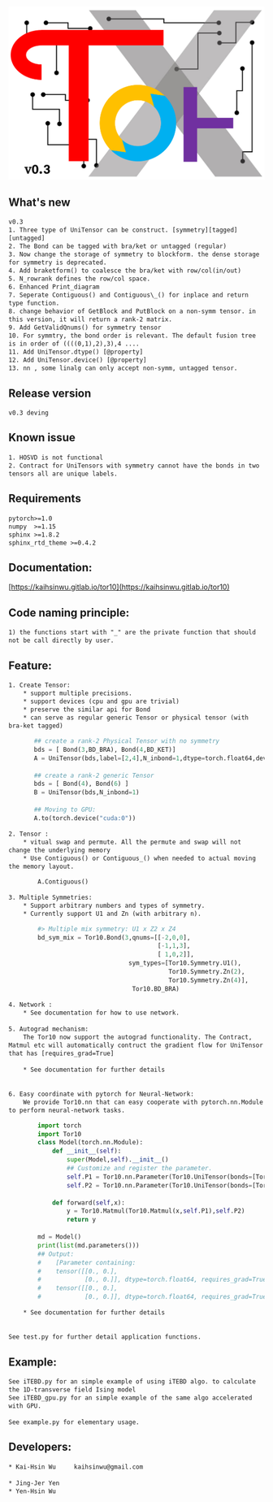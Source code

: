 ![alt text](./Tor10_icon.png)

## What's new
    v0.3
    1. Three type of UniTensor can be construct. [symmetry][tagged][untagged] 
    2. The Bond can be tagged with bra/ket or untagged (regular)
    3. Now change the storage of symmetry to blockform. the dense storage for symmetry is deprecated.
    4. Add braketform() to coalesce the bra/ket with row/col(in/out)
    5. N_rowrank defines the row/col space. 
    6. Enhanced Print_diagram
    7. Seperate Contiguous() and Contiguous\_() for inplace and return type function.
    8. change behavior of GetBlock and PutBlock on a non-symm tensor. in this version, it will return a rank-2 matrix.
    9. Add GetValidQnums() for symmetry tensor
    10. For symmtry, the bond order is relevant. The default fusion tree is in order of ((((0,1),2),3),4 ....
    11. Add UniTensor.dtype() [@property]
    12. Add UniTensor.device() [@property]
    13. nn , some linalg can only accept non-symm, untagged tensor. 
    
## Release version
    v0.3 deving

## Known issue
    1. HOSVD is not functional
    2. Contract for UniTensors with symmetry cannot have the bonds in two tensors all are unique labels.

## Requirements
    pytorch>=1.0
    numpy  >=1.15
    sphinx >=1.8.2
    sphinx_rtd_theme >=0.4.2 

## Documentation:

[https://kaihsinwu.gitlab.io/tor10](https://kaihsinwu.gitlab.io/tor10)

## Code naming principle:
    1) the functions start with "_" are the private function that should not be call directly by user.

## Feature:
        
    1. Create Tensor:
        * support multiple precisions.        
        * support devices (cpu and gpu are trivial)
        * preserve the similar api for Bond 
        * can serve as regular generic Tensor or physical tensor (with bra-ket tagged)
        
```python
       ## create a rank-2 Physical Tensor with no symmetry 
       bds = [ Bond(3,BD_BRA), Bond(4,BD_KET)]
       A = UniTensor(bds,label=[2,4],N_inbond=1,dtype=torch.float64,device=torch.device("cpu"))

       ## create a rank-2 generic Tensor 
       bds = [ Bond(4), Bond(6) ]
       B = UniTensor(bds,N_inbond=1)

       ## Moving to GPU:
       A.to(torch.device("cuda:0"))
```

    2. Tensor :
        * vitual swap and permute. All the permute and swap will not change the underlying memory
        * Use Contiguous() or Contiguous_() when needed to actual moving the memory layout.

```python
        A.Contiguous()
```

    3. Multiple Symmetries:
        * Support arbitrary numbers and types of symmetry.
        * Currently support U1 and Zn (with arbitrary n). 

```python
        #> Multiple mix symmetry: U1 x Z2 x Z4
        bd_sym_mix = Tor10.Bond(3,qnums=[[-2,0,0],
                                         [-1,1,3],
                                         [ 1,0,2]],
                                 sym_types=[Tor10.Symmetry.U1(),
                                            Tor10.Symmetry.Zn(2),
                                            Tor10.Symmetry.Zn(4)],
                                  Tor10.BD_BRA)
``` 
        
    4. Network :
        * See documentation for how to use network.

    5. Autograd mechanism:
        The Tor10 now support the autograd functionality. The Contract, Matmul etc will automatically contruct the gradient flow for UniTensor that has [requires_grad=True]
        
        * See documentation for further details


    6. Easy coordinate with pytorch for Neural-Network:
        We provide Tor10.nn that can easy cooperate with pytorch.nn.Module to perform neural-network tasks.

```python
        import torch
        import Tor10
        class Model(torch.nn.Module):
            def __init__(self):
                super(Model,self).__init__()
                ## Customize and register the parameter.
                self.P1 = Tor10.nn.Parameter(Tor10.UniTensor(bonds=[Tor10.Bond(2),Tor10.Bond(2)],N_rowrank=1))
                self.P2 = Tor10.nn.Parameter(Tor10.UniTensor(bonds=[Tor10.Bond(2),Tor10.Bond(2)],N_rowrank=1))
 
            def forward(self,x):
                y = Tor10.Matmul(Tor10.Matmul(x,self.P1),self.P2)
                return y

        md = Model()
        print(list(md.parameters()))
        ## Output:
        #    [Parameter containing:
        #    tensor([[0., 0.],
        #            [0., 0.]], dtype=torch.float64, requires_grad=True), Parameter containing:
        #    tensor([[0., 0.],
        #            [0., 0.]], dtype=torch.float64, requires_grad=True)]
```
        * See documentation for further details


    See test.py for further detail application functions.

## Example:

    See iTEBD.py for an simple example of using iTEBD algo. to calculate the 1D-transverse field Ising model 
    See iTEBD_gpu.py for an simple example of the same algo accelerated with GPU. 

    See example.py for elementary usage.

## Developers:

    * Kai-Hsin Wu     kaihsinwu@gmail.com

    * Jing-Jer Yen 
    * Yen-Hsin Wu 
